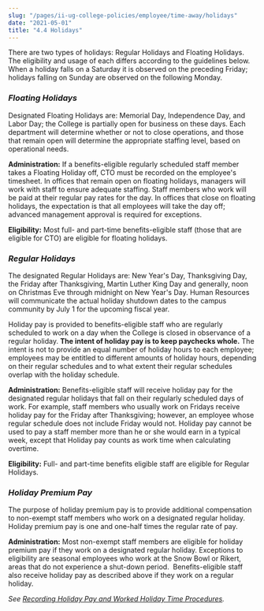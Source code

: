 ```yaml
---
slug: "/pages/ii-ug-college-policies/employee/time-away/holidays"
date: "2021-05-01"
title: "4.4 Holidays"
---
```


There are two types of holidays: Regular Holidays and Floating Holidays. The eligibility and usage of each differs according to the guidelines below. When a holiday falls on a Saturday it is observed on the preceding Friday; holidays falling on Sunday are observed on the following Monday.

### _Floating Holidays_

Designated Floating Holidays are: Memorial Day, Independence Day, and Labor Day; the College is partially open for business on these days. Each department will determine whether or not to close operations, and those that remain open will determine the appropriate staffing level, based on operational needs.

**Administration:** If a benefits-eligible regularly scheduled staff member takes a Floating Holiday off, CTO must be recorded on the employee's timesheet. In offices that remain open on floating holidays, managers will work with staff to ensure adequate staffing. Staff members who work will be paid at their regular pay rates for the day. In offices that close on floating holidays, the expectation is that all employees will take the day off; advanced management approval is required for exceptions.

**Eligibility:** Most full- and part-time benefits-eligible staff (those that are eligible for CTO) are eligible for floating holidays.

### _Regular Holidays_

The designated Regular Holidays are: New Year's Day, Thanksgiving Day, the Friday after Thanksgiving, Martin Luther King Day and generally, noon on Christmas Eve through midnight on New Year's Day. Human Resources will communicate the actual holiday shutdown dates to the campus community by July 1 for the upcoming fiscal year.

Holiday pay is provided to benefits-eligible staff who are regularly scheduled to work on a day when the College is closed in observance of a regular holiday. **The intent of holiday pay is to keep paychecks whole.** The intent is not to provide an equal number of holiday hours to each employee; employees may be entitled to different amounts of holiday hours, depending on their regular schedules and to what extent their regular schedules overlap with the holiday schedule.

**Administration:** Benefits-eligible staff will receive holiday pay for the designated regular holidays that fall on their regularly scheduled days of work. For example, staff members who usually work on Fridays receive holiday pay for the Friday after Thanksgiving; however, an employee whose regular schedule does not include Friday would not. Holiday pay cannot be used to pay a staff member more than he or she would earn in a typical week, except that Holiday pay counts as work time when calculating overtime.

**Eligibility:** Full- and part-time benefits eligible staff are eligible for Regular Holidays.

### _Holiday Premium Pay_

The purpose of holiday premium pay is to provide additional compensation to non-exempt staff members who work on a designated regular holiday. Holiday premium pay is one and one-half times the regular rate of pay.

**Administration:** Most non-exempt staff members are eligible for holiday premium pay if they work on a designated regular holiday. Exceptions to eligibility are seasonal employees who work at the Snow Bowl or Rikert, areas that do not experience a shut-down period.  Benefits-eligible staff also receive holiday pay as described above if they work on a regular holiday.

_See [Recording Holiday Pay and Worked Holiday Time Procedures](http://www.middlebury.edu/offices/business/hr/staffandfaculty/benefits/timeaway/holidays)._